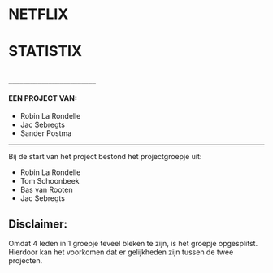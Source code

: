 #                                                                    NETFLIX
#                                                                   STATISTIX
                                                             ________________________
#### EEN PROJECT VAN:
- Robin La Rondelle
- Jac Sebregts
- Sander Postma
________________________
Bij de start van het project bestond het projectgroepje uit:
- Robin La Rondelle
- Tom Schoonbeek
- Bas van Rooten
- Jac Sebregts

## Disclaimer:
Omdat 4 leden in 1 groepje teveel bleken te zijn, is het groepje opgesplitst.
Hierdoor kan het voorkomen dat er gelijkheden zijn tussen de twee projecten.
